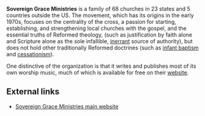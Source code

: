 **Sovereign Grace Ministries** is a family of 68 churches in 23
states and 5 countries outside the US. The movement, which has its
origins in the early 1970s, focuses on the centrality of the cross,
a passion for starting, establishing, and strengthening local
churches with the gospel, and the essential truths of Reformed
theology, (such as justification by faith alone and Scripture alone
as the sole infallible,
[inerrant](Inerrancy_of_the_Bible "Inerrancy of the Bible") source
of authority), but does not hold other traditionally Reformed
doctrines (such as
[infant baptism](Infant_baptism "Infant baptism") and
[cessationism](Cessationism "Cessationism")).

One distinctive of the organization is that it writes and publishes
most of its own worship music, much of which is available for free
on their
[website](http://www.sovereigngraceministries.org/music/).




## External links

-   [Sovereign Grace Ministries main website](http://sovereigngraceministries.org/)



